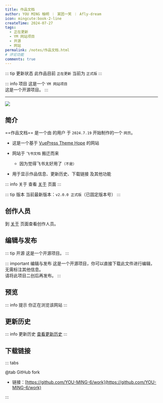 ```yaml
---
title: 作品文档
author: YOU MING 柚明 ︱ 某团一笑 ︱ Afly-dream
icon: mingcute:book-2-line
createTime: 2024-07-27
tags:
  - 正在更新
  - YM 网站项目
  - 开源
  - 网站
permalink: /notes/作品文档.html
# 评论功能
comments: true
---
```


::: tip 更新状态
此作品目前 `正在更新`
当前为 `正式版`
:::

::: info 项目
这是一个 `YM 网站项目`\
这是一个开源项目。
:::

---

![](https://image.youming.us.kg/work-yl.png)

## <Icon name="mingcute:document-line" color="currentColor" /> 简介

==作品文档== 是一个由 <Badge text="Youming 工作室" type="tip" /> 的用户 <Badge text="YOU MING 柚明" type="info" /> 于 `2024.7.19` 开始制作的一个 `网页`。

- 这是一个基于 [VuePress Theme Hope](https://theme-hope.vuejs.press/zh/) 的网站
- 网站于 `飞书文档` 搬迁而来

  - 因为觉得飞书太好用了`（不是）`

- 用于显示作品信息、更新历史、下载链接 及其他功能

::: info 关于
查看 [关于](/更多/关于.html) 页面
:::

::: tip 版本
当前最新版本：`v2.0.0 正式版`（已固定版本号）
:::

## <Icon name="mingcute:contacts-3-line" color="currentColor" /> 创作人员

到 [关于](/更多/关于.html) 页面查看创作人员。

## <Icon name="mingcute:pencil-3-line" color="currentColor" /> 编辑与发布

::: tip 开源
这是一个开源项目。
:::

::: important 编辑与发布
这是一个开源项目，你可以直接下载此文件进行编辑，无需标注其他信息。\
请将此项目二创后再发布。
:::

## <Icon name="mingcute:eye-2-line" color="currentColor" /> 预览

::: info 提示
你正在浏览该网站
:::

## <Icon name="mingcute:history-anticlockwise-line" color="currentColor" /> 更新历史

::: info 更新历史
[查看更新历史](/notes/更多/更新日志.html)
:::

## <Icon name="mingcute:arrow-to-down-line" color="currentColor" /> 下载链接
::: tabs

@tab <Icon name="mingcute:fork-knife-line" color="currentColor" /> GitHub fork

- 链接：[https://github.com/YOU-MING-6/work](https://github.com/YOU-MING-6/work)

:::
